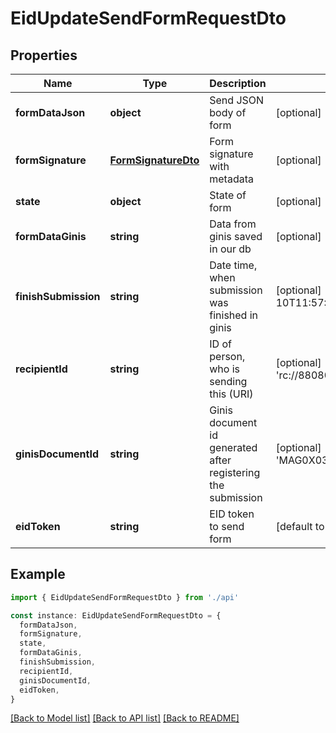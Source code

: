 # EidUpdateSendFormRequestDto

## Properties

| Name                 | Type                                        | Description                                                  | Notes                                                    |
| -------------------- | ------------------------------------------- | ------------------------------------------------------------ | -------------------------------------------------------- |
| **formDataJson**     | **object**                                  | Send JSON body of form                                       | [optional] [default to undefined]                        |
| **formSignature**    | [**FormSignatureDto**](FormSignatureDto.md) | Form signature with metadata                                 | [optional] [default to undefined]                        |
| **state**            | **object**                                  | State of form                                                | [optional] [default to undefined]                        |
| **formDataGinis**    | **string**                                  | Data from ginis saved in our db                              | [optional] [default to '<XML ...>']                      |
| **finishSubmission** | **string**                                  | Date time, when submission was finished in ginis             | [optional] [default to 2025-06-10T11:57:25.331Z]         |
| **recipientId**      | **string**                                  | ID of person, who is sending this (URI)                      | [optional] [default to 'rc://8808070000/jozko_mrkvicka'] |
| **ginisDocumentId**  | **string**                                  | Ginis document id generated after registering the submission | [optional] [default to 'MAG0X03RZC97']                   |
| **eidToken**         | **string**                                  | EID token to send form                                       | [default to undefined]                                   |

## Example

```typescript
import { EidUpdateSendFormRequestDto } from './api'

const instance: EidUpdateSendFormRequestDto = {
  formDataJson,
  formSignature,
  state,
  formDataGinis,
  finishSubmission,
  recipientId,
  ginisDocumentId,
  eidToken,
}
```

[[Back to Model list]](../README.md#documentation-for-models) [[Back to API list]](../README.md#documentation-for-api-endpoints) [[Back to README]](../README.md)

